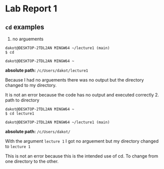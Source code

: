 # Lab Report 1
## `cd` examples
1. no arguements
```
dakot@DESKTOP-2TDL2AN MINGW64 ~/lecture1 (main)
$ cd

dakot@DESKTOP-2TDL2AN MINGW64 ~
```
**absolute path:** `/c/Users/dakot/lecture1`

Because I had no arguements there was no output but the directory changed to my directory.

It is not an error because the code has no output and executed correctly
2. path to directory
```
dakot@DESKTOP-2TDL2AN MINGW64 ~
$ cd lecture1

dakot@DESKTOP-2TDL2AN MINGW64 ~/lecture1 (main)
```
**absolute path:** `/c/Users/dakot/`

With the argument `lecture 1` I got no arguement but my directory changed to `lecture 1`

This is not an error because this is the intended use of cd. To change from one directory to the other.
